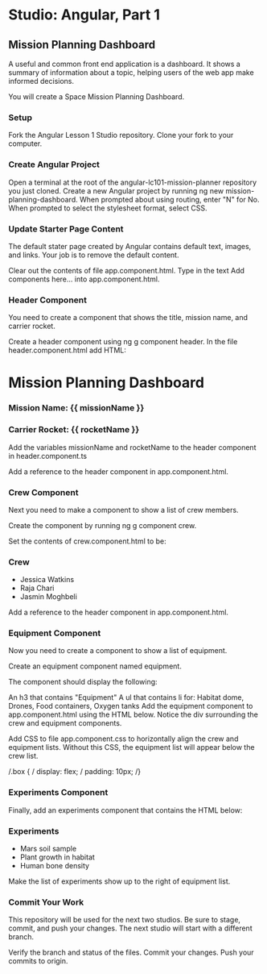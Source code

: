 # Studio: Angular, Part 1



## Mission Planning Dashboard
A useful and common front end application is a dashboard. It shows a summary of information about a topic, helping users of the web app make informed decisions.

You will create a Space Mission Planning Dashboard.

### Setup
Fork the Angular Lesson 1 Studio repository.
Clone your fork to your computer.

### Create Angular Project
Open a terminal at the root of the angular-lc101-mission-planner repository you just cloned.
Create a new Angular project by running ng new mission-planning-dashboard.
When prompted about using routing, enter "N" for No.
When prompted to select the stylesheet format, select CSS.

### Update Starter Page Content
The default stater page created by Angular contains default text, images, and links. Your job is to remove the default content.

Clear out the contents of file app.component.html.
Type in the text Add components here... into app.component.html.

### Header Component
You need to create a component that shows the title, mission name, and carrier rocket.

Create a header component using ng g component header.
In the file header.component.html add HTML:

<h1>Mission Planning Dashboard</h1>
<h3>Mission Name: {{ missionName }}</h3>
<h3>Carrier Rocket: {{ rocketName }}</h3>
Add the variables missionName and rocketName to the header component in header.component.ts

Add a reference to the header component in app.component.html.
<app-header></app-header>

### Crew Component
Next you need to make a component to show a list of crew members.

Create the component by running ng g component crew.

Set the contents of crew.component.html to be:

<h3>Crew</h3>
<ul>
   <li>Jessica Watkins</li>
   <li>Raja Chari</li>
   <li>Jasmin Moghbeli</li>
</ul>
Add a reference to the header component in app.component.html.


### Equipment Component
Now you need to create a component to show a list of equipment.

Create an equipment component named equipment.

The component should display the following:

An h3 that contains "Equipment"
A ul that contains li for: Habitat dome, Drones, Food containers, Oxygen tanks
Add the equipment component to app.component.html using the HTML below. Notice the div surrounding the crew and equipment components.


<app-header></app-header>
<div class="box">
   <app-crew></app-crew>
   <app-equipment></app-equipment>
</div>
Add CSS to file app.component.css to horizontally align the crew and equipment lists. Without this CSS, the equipment list will appear below the crew list.

/.box {
/   display: flex;
/   padding: 10px;
/}

### Experiments Component
Finally, add an experiments component that contains the HTML below:

<h3>Experiments</h3>
<ul>
   <li>Mars soil sample</li>
   <li>Plant growth in habitat</li>
   <li>Human bone density</li>
</ul>
Make the list of experiments show up to the right of equipment list.

### Commit Your Work
This repository will be used for the next two studios. Be sure to stage, commit, and push your changes. The next studio will start with a different branch.

Verify the branch and status of the files.
Commit your changes.
Push your commits to origin.
